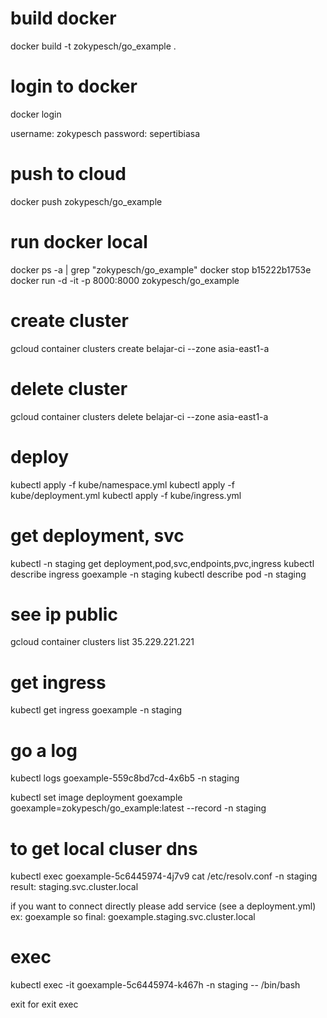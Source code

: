 # build docker
docker build -t zokypesch/go_example .

# login to docker
docker login

username: zokypesch
password: sepertibiasa

# push to cloud 

docker push zokypesch/go_example

# run docker local

docker ps -a | grep "zokypesch/go_example"
docker stop b15222b1753e
docker run -d -it -p 8000:8000  zokypesch/go_example

# create cluster
gcloud container clusters create belajar-ci --zone asia-east1-a
# delete cluster
gcloud container clusters delete belajar-ci --zone asia-east1-a


# deploy
kubectl apply -f kube/namespace.yml
kubectl apply -f kube/deployment.yml
kubectl apply -f kube/ingress.yml

# get deployment, svc
kubectl -n staging get deployment,pod,svc,endpoints,pvc,ingress
kubectl describe ingress goexample -n staging
kubectl describe pod <pod> -n staging

# see ip public
gcloud container clusters list
35.229.221.221

# get ingress
kubectl get ingress goexample -n staging

# go a log
kubectl logs goexample-559c8bd7cd-4x6b5 -n staging 

kubectl set image deployment goexample goexample=zokypesch/go_example:latest --record -n staging

# to get local cluser dns 
kubectl exec goexample-5c6445974-4j7v9 cat /etc/resolv.conf -n staging
 result: staging.svc.cluster.local

 if you want to connect directly please add service (see a deployment.yml) ex: goexample 
 so final: goexample.staging.svc.cluster.local

# exec 
kubectl exec -it goexample-5c6445974-k467h -n staging -- /bin/bash

exit
for exit exec
